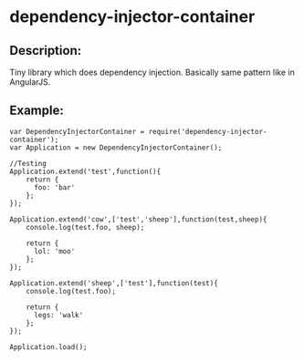 # dependency-injector-container

## Description:

Tiny library which does dependency injection. Basically same pattern like in AngularJS.

## Example:
```
var DependencyInjectorContainer = require('dependency-injector-container');
var Application = new DependencyInjectorContainer();

//Testing
Application.extend('test',function(){
	return {
	  foo: 'bar'
	};
});

Application.extend('cow',['test','sheep'],function(test,sheep){
	console.log(test.foo, sheep);

	return {
	  lol: 'moo'
	};
});

Application.extend('sheep',['test'],function(test){
	console.log(test.foo);

	return {
	  legs: 'walk'
	};
});

Application.load();
```